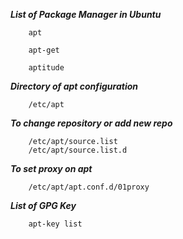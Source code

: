 ***List of Package Manager in Ubuntu***

        apt

        apt-get
        
        aptitude

***Directory of apt configuration***

        /etc/apt

***To change repository or add new repo***

        /etc/apt/source.list
        /etc/apt/source.list.d

***To set proxy on apt***

        /etc/apt/apt.conf.d/01proxy

***List of GPG Key***

        apt-key list

